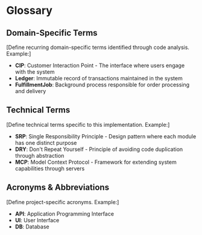 # Glossary

## Domain-Specific Terms

[Define recurring domain-specific terms identified through code analysis. Example:]
- **CIP**: Customer Interaction Point - The interface where users engage with the system
- **Ledger**: Immutable record of transactions maintained in the system
- **FulfillmentJob**: Background process responsible for order processing and delivery

## Technical Terms

[Define technical terms specific to this implementation. Example:]
- **SRP**: Single Responsibility Principle - Design pattern where each module has one distinct purpose
- **DRY**: Don't Repeat Yourself - Principle of avoiding code duplication through abstraction
- **MCP**: Model Context Protocol - Framework for extending system capabilities through servers

## Acronyms & Abbreviations

[Define project-specific acronyms. Example:]
- **API**: Application Programming Interface
- **UI**: User Interface
- **DB**: Database
